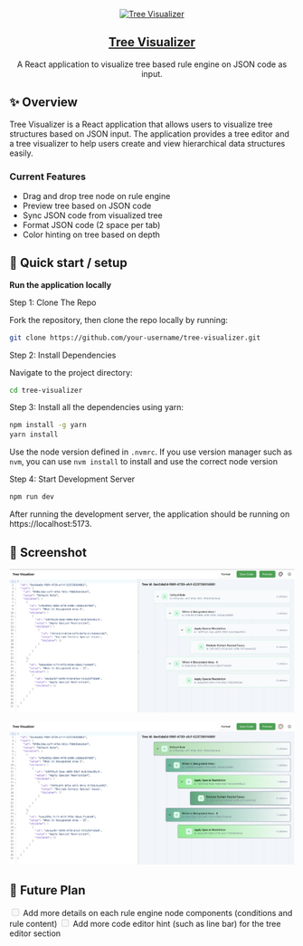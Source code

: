 <p align="center">
  <a href="https://github.com/William9923/tree-visualizer">
    <img alt="Tree Visualizer" src="./public/gif/thumbnail.gif" width="300" />
    <h2 align="center">Tree Visualizer</h2>
  </a>
</p> 
<p align="center">A React application to visualize tree based rule engine on JSON code as input.</p>

## ✨ Overview 

Tree Visualizer is a React application that allows users to visualize tree structures based on JSON input. The application provides a tree editor and a tree visualizer to help users create and view hierarchical data structures easily.

### Current Features
- Drag and drop tree node on rule engine
- Preview tree based on JSON code
- Sync JSON code from visualized tree
- Format JSON code (2 space per tab)
- Color hinting on tree based on depth

## 🚀 Quick start / setup

**Run the application locally**

Step 1: Clone The Repo

Fork the repository, then clone the repo locally by running:

```bash
git clone https://github.com/your-username/tree-visualizer.git
```

Step 2: Install Dependencies

Navigate to the project directory:

```bash
cd tree-visualizer
```

Step 3: Install all the dependencies using yarn:

```bash
npm install -g yarn
yarn install
```

Use the node version defined in `.nvmrc`. If you use version manager such as `nvm`, you can use `nvm install` to install and use the correct node version

Step 4: Start Development Server

```bash
npm run dev
```

After running the development server, the application should be running on https://localhost:5173.

## 📸 Screenshot

![Example 1](docs/tree-visualizer-no-color.png)

![Example 2](docs/tree-visualizer-with-color.png)


## 🔮 Future  Plan
<input disabled="" type="checkbox"> Add more details on each rule engine node components (conditions and rule content)
<input disabled="" type="checkbox"> Add more code editor hint (such as line bar) for the tree editor section
